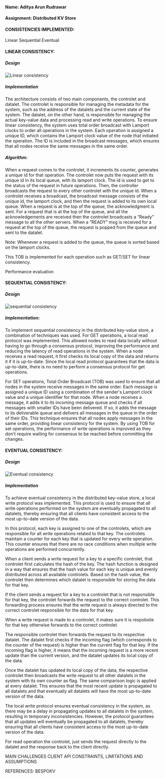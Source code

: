 #### Name: Aditya Arun Rudrawar
#### Assignment: Distributed KV Store

#### CONSISTENCIES IMPLEMENTED:
Linear
Sequential
Eventual

#### LINEAR CONSISTENCY:
##### Design	
![Linear consistency](https://user-images.githubusercontent.com/30310911/235394433-09fdf55a-ab44-47c6-affc-0824b2ecf5e4.png)

##### Implementation
The architecture consists of two main components, the controlet and datalet. The controlet is responsible for managing the metadata for the system, such as the address of the datalets and the current state of the system. The datalet, on the other hand, is responsible for managing the actual key-value data and processing read and write operations. To ensure linear consistency, the system uses total order broadcast with Lamport clocks to order all operations in the system. Each operation is assigned a unique ID, which contains the Lamport clock value of the node that initiated the operation. The ID is included in the broadcast messages, which ensures that all nodes receive the same messages in the same order. 

##### Algorithm:
When a request comes to the controlet, it increments its counter, generates a unique id for that operation.
The controlet now puts the request with its unique id in its local queue, with its lamport clock. The id is used to get to the status of the request in future operations. Then, the controller broadcasts the request to every other controlet with the unique id.
When a controlet receives a broadcast, the broadcast message consists of the unique id, the lamport clock, and then the request is added to its own local queue.
When a request is at the top of the queue, the acknowledgment is sent.
For a request that is at the top of the queue, and all the acknowledgements are received then the controlet broadcasts a “Ready” message to all the other servers.
When a “READY”  msg is received for a request at the top of the queue, the request is popped from the queue and sent to the datalet.

Note: Whenever a request is added to the queue, the queue is sorted based on the lamport clocks.

This TOB is implemented for each operation such as GET/SET for linear consistency.


Performance evaluation


#### SEQUENTIAL CONSISTENCY:
##### Design
![sequential consistency](https://user-images.githubusercontent.com/30310911/235394449-d19042a4-ca32-4c4c-99d6-87afb7ce96db.png)

##### Implementation:
To implement sequential consistency in the distributed key-value store, a combination of techniques was used. For GET operations, a local read protocol was implemented. This allowed nodes to read data locally without having to go through a consensus protocol, improving the performance and reducing the latency of read operations in the system. When a node receives a read request, it first checks its local copy of the data and returns it if it is up-to-date. Since the local read protocol guarantees that the data is up-to-date, there is no need to perform a consensus protocol for get operations.

For SET operations, Total Order Broadcast (TOB) was used to ensure that all nodes in the system receive messages in the same order. Each message is assigned a unique ID using a combination of the sender's Lamport clock value and a unique identifier for that node. When a node receives a message, it adds it to its incoming message queue and checks if all messages with smaller IDs have been delivered. If so, it adds the message to its deliverable queue and delivers all messages in the queue in the order of their IDs. This technique ensures that all nodes apply messages in the same order, providing linear consistency for the system. By using TOB for set operations, the performance of write operations is improved as they don't require waiting for consensus to be reached before committing the changes.

#### EVENTUAL CONSISTENCY:
##### Design
![Eventual consistency](https://user-images.githubusercontent.com/30310911/235394456-72af64bc-2daa-46f5-ae36-ab21efd9fb66.png)

##### Implementation
To achieve eventual consistency in the distributed key-value store, a local write protocol was implemented. This protocol is used to ensure that all write operations performed on the system are eventually propagated to all datalets, thereby ensuring that all clients have consistent access to the most up-to-date version of the data.

In this protocol, each key is assigned to one of the controlets, which are responsible for all write operations related to that key. The controlets maintain a counter for each key that is updated for every write operation. This counter ensures that there are no race conditions when multiple write operations are performed concurrently.

When a client sends a write request for a key to a specific controlet, that controlet first calculates the hash of the key. The hash function is designed in a way that ensures that the hash value for each key is unique and evenly distributed across all available controlets. Based on the hash value, the controlet then determines which datalet is responsible for storing the data for that key.

If the client sends a request for a key to a controlet that is not responsible for that key, the controlet forwards the request to the correct controlet. This forwarding process ensures that the write request is always directed to the correct controlet responsible for the data for that key. 

When a write request is made to a controlet, it makes sure it is respobsile for that key otherwise forwards to the correct controlet. 

The responsible controlet then forwards the request to its respective datalet. The datalet first checks if the incoming flag (which corresponds to the counter of the request) is higher than the current flag for that key. If the incoming flag is higher, it means that the incoming request is a more recent update than the current version, and the datalet updates its local copy of the data.

Once the datalet has updated its local copy of the data, the respective controlet then broadcasts the write request to all other datalets in the system with its own counter as flag. The same comparison logic is applied at every datalet. This ensures that the most recent update is propagated to all datalets and that eventually all datalets will have the most up-to-date version of the data.

The local write protocol ensures eventual consistency in the system, as there may be a delay in propagating updates to all datalets in the system, resulting in temporary inconsistencies. However, the protocol guarantees that all updates will eventually be propagated to all datalets, thereby ensuring that all clients have consistent access to the most up-to-date version of the data.

For read operation the controlet, just sends the request directly to the datalet and the response back to the client directly.


MAIN CHALLENGES
CLIENT API
CONSTRAINTS, LIMITATIONS AND ASSUMPTIONS

REFERENCES:
BESPOKV
